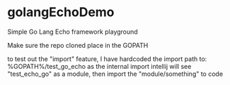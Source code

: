 # golangEchoDemo
Simple Go Lang Echo framework playground 

Make sure the repo cloned place in the GOPATH

to test out the "import" feature, I have hardcoded the import path to:
%GOPATH%/test_go_echo as the internal import intellij will see "test_echo_go" as a module, then import the "module/something" to code